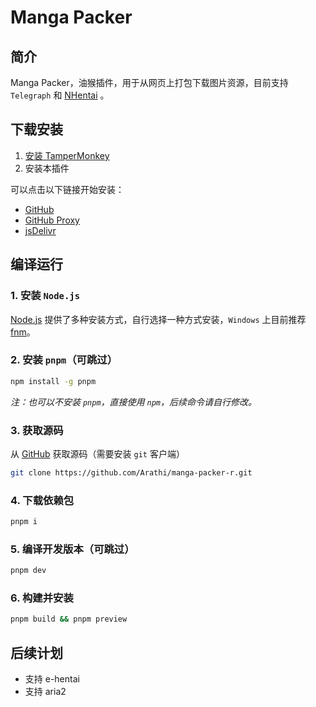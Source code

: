 # Manga Packer

## 简介

Manga Packer，油猴插件，用于从网页上打包下载图片资源，目前支持 `Telegraph` 和 [NHentai](https://nhentai.net/) 。

## 下载安装

1. [安装 TamperMonkey](https://chromewebstore.google.com/detail/%E7%AF%A1%E6%94%B9%E7%8C%B4/dhdgffkkebhmkfjojejmpbldmpobfkfo)
2. 安装本插件

可以点击以下链接开始安装：

- [GitHub](https://github.com/Arathi/manga-packer-r/raw/master/dist/manga-packer-r.user.js)
- [GitHub Proxy](https://ghp.ci/https://github.com/Arathi/manga-packer-r/raw/master/dist/manga-packer-r.user.js)
- [jsDelivr](https://cdn.jsdelivr.net/gh/Arathi/manga-packer-r/dist/manga-packer-r.user.js)

## 编译运行

### 1. 安装 `Node.js`

[Node.js](https://nodejs.org/en/download) 提供了多种安装方式，自行选择一种方式安装，`Windows` 上目前推荐 [fnm](https://github.com/Schniz/fnm)。

### 2. 安装 `pnpm`（可跳过）

```bash
npm install -g pnpm
```

_注：也可以不安装 `pnpm`，直接使用 `npm`，后续命令请自行修改。_

### 3. 获取源码

从 [GitHub](https://github.com/Arathi/manga-packer-r) 获取源码（需要安装 `git` 客户端）

```bash
git clone https://github.com/Arathi/manga-packer-r.git
```

### 4. 下载依赖包

```bash
pnpm i
```

### 5. 编译开发版本（可跳过）

```bash
pnpm dev
```

### 6. 构建并安装

```bash
pnpm build && pnpm preview
```

## 后续计划

- 支持 e-hentai
- 支持 aria2
